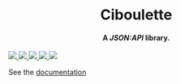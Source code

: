 <center><h1> Ciboulette </h1>

<h4><b>A <em>JSON:API</em> library.</b></h4>

</center>
<a href="https://gitlab.com/basiliqio/ciboulette/-/pipelines" alt="Gitlab pipeline status">
  <img src="https://img.shields.io/gitlab/pipeline/basiliqio/ciboulette/main">
</a>
<a href="https://codecov.io/gl/basiliqio/ciboulette" alt="Codecov">
  <img src="https://img.shields.io/codecov/c/github/basiliqio/ciboulette?token=F2BNX5EOYV">
</a>
<a href="https://crates.io/crates/ciboulette" alt="Crates.io version">
  <img src="https://img.shields.io/crates/v/ciboulette">
</a>
<a href="https://crates.io/crates/ciboulette" alt="Crates.io license">
  <img src="https://img.shields.io/crates/l/ciboulette?label=license">
</a>
<a href="https://docs.rs/ciboulette" alt="Docs.rs">
  <img src="https://docs.rs/ciboulette/badge.svg">
</a>

See the [documentation](https://docs.rs/ciboulette)
